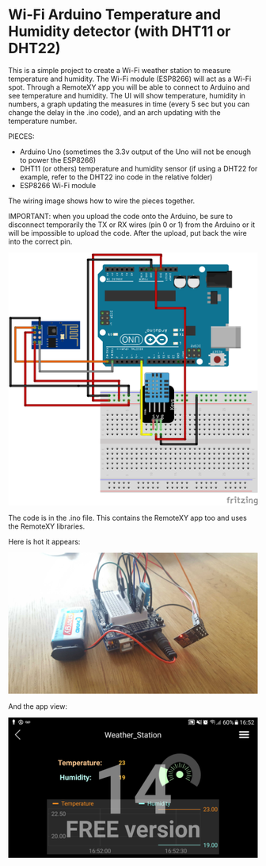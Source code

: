 # Wi-Fi Arduino Temperature and Humidity detector (with DHT11 or DHT22)

This is a simple project to create a Wi-Fi weather station to measure temperature and humidity.
The Wi-Fi module (ESP8266) will act as a Wi-Fi spot. Through a RemoteXY app you will be able to connect to Arduino and see temperature and humidity.
The UI will show temperature, humidity in numbers, a graph updating the measures in time (every 5 sec but you can change the delay in the .ino code),
and an arch updating with the temperature number.

PIECES:

- Arduino Uno (sometimes the 3.3v output of the Uno will not be enough to power the ESP8266)
- DHT11 (or others) temperature and humidity sensor (if using a DHT22 for example, refer to the DHT22 ino code in the relative folder)
- ESP8266 Wi-Fi module

The wiring image shows how to wire the pieces together. 

IMPORTANT: when you upload the code onto the Arduino, be sure to disconnect temporarily the TX or RX wires (pin 0 or 1) from the Arduino or it will be impossible to upload the code. After the upload, put back the wire into the correct pin.

![alt text](https://github.com/pitbull36/wifi_weather_station/blob/master/wifi_weather_station.png?raw=true)

The code is in the .ino file. This contains the RemoteXY app too and uses the RemoteXY libraries.

Here is hot it appears:

![alt text](https://github.com/pitbull36/wifi_weather_station/blob/master/arduino.jpg?raw=true)

And the app view:

![alt text](https://github.com/pitbull36/wifi_weather_station/blob/master/app_view.png?raw=true)
